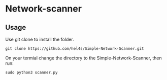 # Network-scanner

## Usage
Use git clone to install the folder. 

```
git clone https://github.com/hel4s/Simple-Network-Scanner.git
```

On your termial change the directory to the Simple-Network-Scanner, then run:
```
sudo python3 scanner.py
```





